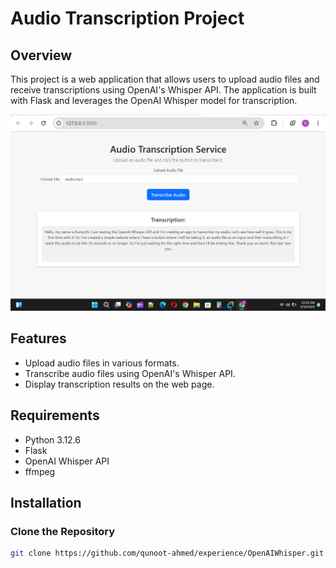 # Audio Transcription Project

## Overview

This project is a web application that allows users to upload audio files and receive transcriptions using OpenAI's Whisper API. The application is built with Flask and leverages the OpenAI Whisper model for transcription.

![image.png](image.png)

## Features

- Upload audio files in various formats.
- Transcribe audio files using OpenAI's Whisper API.
- Display transcription results on the web page.

## Requirements

- Python 3.12.6
- Flask
- OpenAI Whisper API
- ffmpeg

## Installation

### Clone the Repository

```bash
git clone https://github.com/qunoot-ahmed/experience/OpenAIWhisper.git